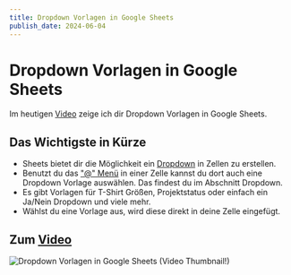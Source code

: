 ```yaml
---
title: Dropdown Vorlagen in Google Sheets
publish_date: 2024-06-04
---
```


# Dropdown Vorlagen in Google Sheets

Im heutigen [Video](https://youtu.be/8WsXt8NFgZ0) zeige ich dir Dropdown Vorlagen in Google Sheets. 

## Das Wichtigste in Kürze

- Sheets bietet dir die Möglichkeit ein [Dropdown](https://youtu.be/gE327SYIoeQ) in Zellen zu erstellen.
- Benutzt du das ["@" Menü](https://youtu.be/I1IQ3woc6w4) in einer Zelle kannst du dort auch eine Dropdown Vorlage auswählen. Das findest du im Abschnitt Dropdown.
- Es gibt Vorlagen für T-Shirt Größen, Projektstatus oder einfach ein Ja/Nein Dropdown und viele mehr.
- Wählst du eine Vorlage aus, wird diese direkt in deine Zelle eingefügt. 

## Zum [Video](https://youtu.be/8WsXt8NFgZ0)

![Dropdown Vorlagen in Google Sheets (Video Thumbnail!)](../../thumbnails/Fertig597.jpg "Dropdown Vorlagen in Google Sheets (Video Thumbnail!)")